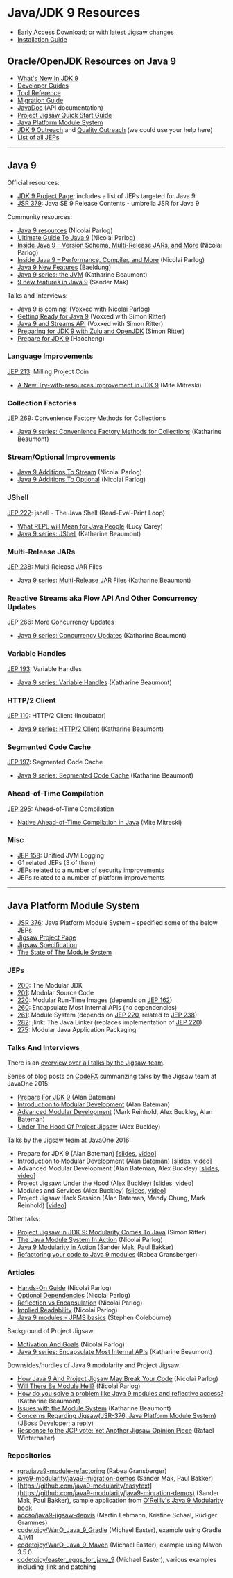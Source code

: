 # Java/JDK 9 Resources

- [Early Access Download](http://jdk.java.net/9/); or [with latest Jigsaw changes](http://jdk.java.net/jigsaw)
- [Installation Guide](https://docs.oracle.com/javase/9/install/overview-jdk-9-and-jre-9-installation.htm#JSJIG-GUID-8677A77F-231A-40F7-98B9-1FD0B48C346A)

## Oracle/OpenJDK Resources on Java 9

- [What's New In JDK 9](https://docs.oracle.com/javase/9/whatsnew/toc.htm#JSNEW-GUID-C23AFD78-C777-460B-8ACE-58BE5EA681F6)
- [Developer Guides](https://docs.oracle.com/javase/9/javase-docs.htm)
- [Tool Reference](https://docs.oracle.com/javase/9/tools/tools-and-command-reference.htm#JSWOR596)
- [Migration Guide](https://docs.oracle.com/javase/9/migrate/toc.htm#JSMIG-GUID-7744EF96-5899-4FB2-B34E-86D49B2E89B6)
- [JavaDoc](http://download.java.net/java/jdk9/docs/api/overview-summary.html) (API documentation)
- [Project Jigsaw Quick Start Guide](http://openjdk.java.net/projects/jigsaw/quick-start)
- [Java Platform Module System](./Java-9-Resources.md#java-platform-module-system)
- [JDK 9 Outreach](https://wiki.openjdk.java.net/display/Adoption/JDK+9+Outreach) and [Quality Outreach](https://wiki.openjdk.java.net/display/quality/Quality+Outreach) (we could use your help here)
- [List of all JEPs](http://openjdk.java.net/jeps/0)

***

## Java 9

Official resources:

- [JDK 9 Project Page](http://openjdk.java.net/projects/jdk9/); includes a list of JEPs targeted for Java 9
- [JSR 379](https://jcp.org/en/jsr/detail?id=379): Java SE 9 Release Contents - umbrella JSR for Java 9

Community resources:

- [Java 9 resources](https://blog.codefx.org/java/java-9-resources-talks-articles-blogs-books-courses/) (Nicolai Parlog)
- [Ultimate Guide To Java 9](https://www.sitepoint.com/ultimate-guide-to-java-9/) (Nicolai Parlog)
- [Inside Java 9 – Version Schema, Multi-Release JARs, and More](https://www.sitepoint.com/inside-java-9-part-i/) (Nicolai Parlog)
- [Inside Java 9 – Performance, Compiler, and More](https://www.sitepoint.com/inside-java-9-part-ii/) (Nicolai Parlog)
- [Java 9 New Features](http://www.baeldung.com/new-java-9) (Baeldung)
- [Java 9 series: the JVM](https://www.voxxed.com/blog/2016/10/java-9-series-jvm/) (Katharine Beaumont)
- [9 new features in Java 9](https://www.pluralsight.com/blog/software-development/java-9-new-features) (Sander Mak)

Talks and Interviews:

- [Java 9 is coming!](https://www.voxxed.com/blog/interview/java-9-coming-nicolai-parlog/) (Voxxed with Nicolai Parlog)
- [Getting Ready for Java 9](https://www.voxxed.com/blog/2016/03/13285/) (Voxxed with Simon Ritter)
- [Java 9 and Streams API](https://www.voxxed.com/blog/2017/02/java-9-streams-api/) (Voxxed with Simon Ritter)
- [Preparing for JDK 9 with Zulu and OpenJDK](https://www.youtube.com/watch?v=i9bnV0KKyAA) (Simon Ritter)
- [Prepare for JDK 9](https://www.youtube.com/watch?v=S91fn0dFTTY) (Haocheng)

### Language Improvements

[JEP 213](http://openjdk.java.net/jeps/213): Milling Project Coin

- [A New Try-with-resources Improvement in JDK 9](https://www.voxxed.com/blog/2015/01/new-try-resources-improvement-jdk-9/) (Mite Mitreski)

### Collection Factories

[JEP 269](http://openjdk.java.net/jeps/269): Convenience Factory Methods for Collections

- [Java 9 series: Convenience Factory Methods for Collections](https://www.voxxed.com/blog/2017/01/java-9-series-factory-methods-collections/) (Katharine Beaumont)

### Stream/Optional Improvements

* [Java 9 Additions To Stream](https://blog.codefx.org/java/java-9-stream/) (Nicolai Parlog)
* [Java 9 Additions To Optional](http://blog.codefx.org/java/java-9-option) (Nicolai Parlog)

### JShell

[JEP 222](http://openjdk.java.net/jeps/222): jshell - The Java Shell (Read-Eval-Print Loop)

- [What REPL will Mean for Java People](https://www.voxxed.com/blog/2015/04/what-the-upcoming-repl-will-mean-for-java-people/) (Lucy Carey)
- [Java 9 series: JShell](https://www.voxxed.com/blog/2016/09/java-9-series-jshell/) (Katharine Beaumont)

### Multi-Release JARs

[JEP 238](http://openjdk.java.net/jeps/238): Multi-Release JAR Files

- [Java 9 series: Multi-Release JAR Files](https://www.voxxed.com/blog/2016/11/java-9-series-multi-release-jar-files/) (Katharine Beaumont)

### Reactive Streams aka Flow API And Other Concurrency Updates

[JEP 266](http://openjdk.java.net/jeps/266): More Concurrency Updates

- [Java 9 series: Concurrency Updates](https://www.voxxed.com/blog/2016/10/java-9-series-concurrency-updates/) (Katharine Beaumont)

### Variable Handles

[JEP 193](http://openjdk.java.net/jeps/193): Variable Handles

- [Java 9 series: Variable Handles](https://www.voxxed.com/blog/2016/11/java-9-series-variable-handles/) (Katharine Beaumont)

### HTTP/2 Client

[JEP 110](http://openjdk.java.net/jeps/110): HTTP/2 Client (Incubator)

- [Java 9 series: HTTP/2 Client](https://www.voxxed.com/blog/2016/10/java-9-series-http2-client/) (Katharine Beaumont)

### Segmented Code Cache

[JEP 197](http://openjdk.java.net/jeps/197): Segmented Code Cache

- [Java 9 series: Segmented Code Cache](https://www.voxxed.com/blog/2016/11/java-9-series-segmented-code-cache/) (Katharine Beaumont)

### Ahead-of-Time Compilation

[JEP 295](http://openjdk.java.net/jeps/295): Ahead-of-Time Compilation

- [Native Ahead-of-Time Compilation in Java](https://www.voxxed.com/blog/2016/10/native-ahead-time-compilation-java/) (Mite Mitreski)

### Misc

- [JEP 158](http://openjdk.java.net/jeps/158): Unified JVM Logging
- G1 related JEPs (3 of them)
- JEPs related to a number of security improvements
- JEPs related to a number of platform improvements

***

## Java Platform Module System

- [JSR 376](https://jcp.org/en/jsr/detail?id=376): Java Platform Module System - specified some of the below JEPs
- [Jigsaw Project Page](http://openjdk.java.net/projects/jigsaw/)
- [Jigsaw Specification](http://openjdk.java.net/projects/jigsaw/spec/)
- [The State of The Module System](http://openjdk.java.net/projects/jigsaw/spec/sotms/)

### JEPs

- [200](http://openjdk.java.net/jeps/200): The Modular JDK
- [201](http://openjdk.java.net/jeps/201): Modular Source Code
- [220](http://openjdk.java.net/jeps/220): Modular Run-Time Images  (depends on [JEP 162](http://openjdk.java.net/jeps/162))
- [260](http://openjdk.java.net/jeps/260): Encapsulate Most Internal APIs (no dependencies)
- [261](http://openjdk.java.net/jeps/261): Module System (depends on [JEP 220](http://openjdk.java.net/jeps/220), related to [JEP 238](http://openjdk.java.net/jeps/238))
- [282](http://openjdk.java.net/jeps/282): jlink: The Java Linker (replaces implementation of [JEP 220](http://openjdk.java.net/jeps/220))
- [275](http://openjdk.java.net/jeps/275): Modular Java Application Packaging

### Talks And Interviews

There is an [overview over all talks by the Jigsaw-team](http://openjdk.java.net/projects/jigsaw/talks).

Series of blog posts on [CodeFX](http://codefx.org) summarizing talks by the Jigsaw team at JavaOne 2015:

- [Prepare For JDK 9](https://blog.codefx.org/java/dev/javaone-2015-prepare-for-jdk-9/) (Alan Bateman)
- [Introduction to Modular Development](http://blog.codefx.org/java/dev/javaone-2015-introduction-to-modular-development/) (Alan Bateman)
- [Advanced Modular Development](https://blog.codefx.org/java/dev/javaone-2015-advanced-modular-development/) (Mark Reinhold, Alex Buckley, Alan Bateman)
- [Under The Hood Of Project Jigsaw](https://blog.codefx.org/java/dev/javaone-2015-under-the-hood-of-project-jigsaw/) (Alex Buckley)

Talks by the Jigsaw team at JavaOne 2016:

- Prepare for JDK 9 (Alan Bateman) [[slides](prepare-for-jdk9-j1-2016.pdf), [video](https://www.youtube.com/watch?v=eU8hCCjGSbE)]
- Introduction to Modular Development (Alan Bateman) [[slides](intro-modular-dev-j1-2016.pdf), [video](https://www.youtube.com/watch?v=2Hmrn_r-uJA)]
- Advanced Modular Development (Alan Bateman, Alex Buckley) [[slides](adv-modular-dev-j1-2016.pdf), [video](https://www.youtube.com/watch?v=WWbw8u5jaaU)]
- Project Jigsaw: Under the Hood (Alex Buckley) [[slides](jigsaw-under-the-hood-j1-2016.pdf), [video](https://www.youtube.com/watch?v=Vxfd3ehdAZc)]
- Modules and Services (Alex Buckley) [[slides](modules-and-services-j1-2016.pdf), [video](https://www.youtube.com/watch?v=u8Hbdo-u-88)]
- Project Jigsaw Hack Session (Alan Bateman, Mandy Chung, Mark Reinhold) [[video](https://www.youtube.com/watch?v=w4lLd-JOyRU)]

Other talks:

- [Project Jigsaw in JDK 9: Modularity Comes To Java](https://www.youtube.com/watch?v=Ks7J_qQVR7Y) (Simon Ritter)
- [The Java Module System In Action](https://www.youtube.com/watch?v=0M72pH2rXwA) (Nicolai Parlog)
- [Java 9 Modularity in Action](https://www.youtube.com/watch?v=CoXueufCdtY) (Sander Mak, Paul Bakker)
- [Refactoring your code to Java 9 modules](https://vimeo.com/221258737) (Rabea Gransberger)

### Articles

- [Hands-On Guide](https://blog.codefx.org/java/dev/jigsaw-hands-on-guide/) (Nicolai Parlog)
- [Optional Dependencies](https://blog.codefx.org/java/module-system-optional-dependencies/) (Nicolai Parlog)
- [Reflection vs Encapsulation](https://blog.codefx.org/java/reflection-vs-encapsulation/) (Nicolai Parlog)
- [Implied Readability](https://blog.codefx.org/java/implied-readability/) (Nicolai Parlog)
- [Java 9 modules - JPMS basics](http://blog.joda.org/2017/04/java-9-modules-jpms-basics.html) (Stephen Colebourne)

Background of Project Jigsaw:

- [Motivation And Goals](https://blog.codefx.org/java/dev/motivation-goals-project-jigsaw/) (Nicolai Parlog)
- [Java 9 series: Encapsulate Most Internal APIs](https://www.voxxed.com/blog/2016/11/java-9-series-encapsulate-internal-apis/) (Katharine Beaumont)

Downsides/hurdles of Java 9 modularity and Project Jigsaw:

- [How Java 9 And Project Jigsaw May Break Your Code](https://blog.codefx.org/java/dev/how-java-9-and-project-jigsaw-may-break-your-code/) (Nicolai Parlog)
- [Will There Be Module Hell?](https://blog.codefx.org/java/dev/will-there-be-module-hell/) (Nicolai Parlog)
- [How do you solve a problem like Java 9 modules and reflective access?](https://www.voxxed.com/blog/2016/11/problem-modules-reflective-access/) (Katharine Beaumont)
- [Issues with the Module System](https://www.voxxed.com/blog/2016/11/issues-with-the-module-system/) (Katharine Beaumont)
- [Concerns Regarding Jigsaw(JSR-376, Java Platform Module System)](https://developer.jboss.org/blogs/scott.stark/2017/04/14/critical-deficiencies-in-jigsawjsr-376-java-platform-module-system-ec-member-concerns?_sscc=t) (JBoss Developer; [a reply](https://blog.plan99.net/is-jigsaw-good-or-is-it-wack-ec634d36dd6f))
- [Response to the JCP vote: Yet Another Jigsaw Opinion Piece](http://mydailyjava.blogspot.nl/2017/05/yet-another-jigsaw-opinion-piece.html) (Rafael Winterhalter)

### Repositories

- [rgra/java9-module-refactoring](https://github.com/rgra/java9-module-refactoring) (Rabea Gransberger)
- [java9-modularity/java9-migration-demos](https://github.com/java9-modularity/java9-migration-demos) (Sander Mak, Paul Bakker)
- [https://github.com/java9-modularity/easytext](https://github.com/java9-modularity/java9-migration-demos) (Sander Mak, Paul Bakker), sample application from [O'Reilly's Java 9 Modularity book](http://shop.oreilly.com/product/0636920049494.do)
- [accso/java9-jigsaw-depvis](https://github.com/accso/java9-jigsaw-depvis) (Martin Lehmann, Kristine Schaal, Rüdiger Grammes)
- [codetojoy/WarO_Java_9_Gradle](https://github.com/codetojoy/WarO_Java_9_Gradle) (Michael Easter), example using Gradle 4.1M1
- [codetojoy/WarO_Java_9_Maven](https://github.com/codetojoy/WarO_Java_9_Maven) (Michael Easter), example using Maven 3.5.0
- [codetojoy/easter_eggs_for_java_9](https://github.com/codetojoy/easter_eggs_for_java_9) (Michael Easter), various examples including jlink and patching
